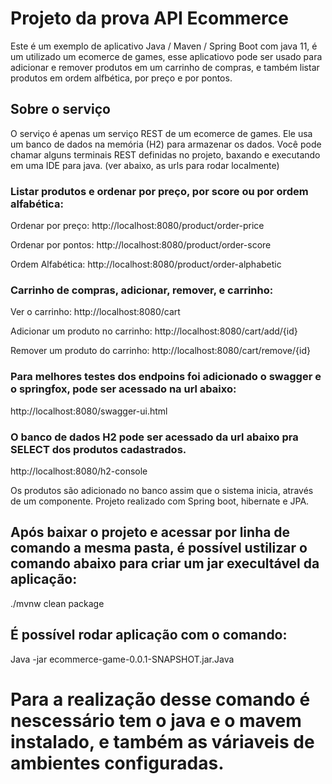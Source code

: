 # Projeto da prova API Ecommerce
Este é um exemplo de aplicativo Java / Maven / Spring Boot com java 11, é um utilizado um ecomerce de games, esse aplicatiovo pode ser usado para adicionar e remover produtos em um carrinho de compras, e também listar produtos em ordem alfbética, por preço e por pontos.

## Sobre o serviço
O serviço é apenas um serviço REST de um ecomerce de games. Ele usa um banco de dados na memória (H2) para armazenar os dados. Você pode chamar alguns terminais REST definidas no projeto, baxando e executando em uma IDE para java. (ver abaixo, as urls para rodar localmente)

### Listar produtos e ordenar por preço, por score ou por ordem alfabética:

Ordenar por preço:
http://localhost:8080/product/order-price

Ordenar por pontos: 
http://localhost:8080/product/order-score

Ordem Alfabética:
http://localhost:8080/product/order-alphabetic

### Carrinho de compras, adicionar, remover, e carrinho:

Ver o carrinho:
http://localhost:8080/cart

Adicionar um produto no carrinho:
http://localhost:8080/cart/add/{id}

Remover um produto do carrinho:
http://localhost:8080/cart/remove/{id}

### Para melhores testes dos endpoins foi adicionado o swagger e o springfox, pode ser acessado na url abaixo:

http://localhost:8080/swagger-ui.html

### O banco de dados H2 pode ser acessado da url abaixo pra SELECT dos produtos cadastrados.
http://localhost:8080/h2-console

Os produtos são adicionado no banco assim que o sistema inicia, através de um componente.
Projeto realizado com Spring boot, hibernate e JPA.

## Após baixar o projeto e acessar por linha de comando a mesma pasta, é possível ustilizar o comando abaixo para criar um jar execultável da aplicação:

./mvnw clean package

## É possível rodar aplicação com o comando:
Java -jar ecommerce-game-0.0.1-SNAPSHOT.jar.Java

# Para a realização desse comando é nescessário tem o java e o mavem instalado, e também as váriaveis de ambientes configuradas.


